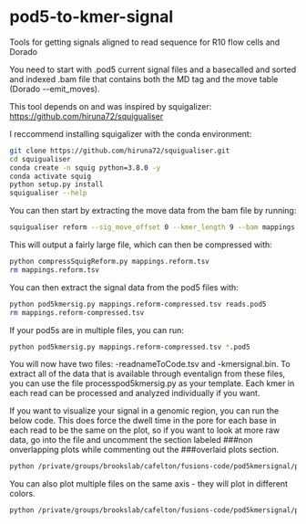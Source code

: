# pod5-to-kmer-signal
Tools for getting signals aligned to read sequence for R10 flow cells and Dorado



You need to start with .pod5 current signal files and a basecalled and sorted and indexed .bam file that contains both the MD tag and the move table (Dorado --emit_moves).

This tool depends on and was inspired by squigalizer: https://github.com/hiruna72/squigualiser

I reccommend installing squigalizer with the conda environment:
```bash
git clone https://github.com/hiruna72/squigualiser.git
cd squigualiser
conda create -n squig python=3.8.0 -y
conda activate squig
python setup.py install
squigualiser --help
```

You can then start by extracting the move data from the bam file by running:
```bash
squigualiser reform --sig_move_offset 0 --kmer_length 9 --bam mappings.bam -o mappings.reform.tsv
```

This will output a fairly large file, which can then be compressed with:
```bash
python compressSquigReform.py mappings.reform.tsv
rm mappings.reform.tsv
```

You can then extract the signal data from the pod5 files with:
```bash
python pod5kmersig.py mappings.reform-compressed.tsv reads.pod5
rm mappings.reform-compressed.tsv
```

If your pod5s are in multiple files, you can run:
```bash
python pod5kmersig.py mappings.reform-compressed.tsv *.pod5
```

You will now have two files: -readnameToCode.tsv and -kmersignal.bin. To extract all of the data that is available through eventalign from these files, you can use the file processpod5kmersig.py as your template. Each kmer in each read can be processed and analyzed individually if you want.

If you want to visualize your signal in a genomic region, you can run the below code. This does force the dwell time in the pore for each base in each read to be the same on the plot, so if you want to look at more raw data, go into the file and uncomment the section labeled ###non onverlapping plots while commenting out the ###overlaid plots section.
```bash
python /private/groups/brookslab/cafelton/fusions-code/pod5kmersignal/plotSignalInRegion.py chr13:52309895-52309915 can_mappings.reform-compressed-readnameToCode.tsv can_mappings.bam can_mappings.reform-compressed-kmersignal.bin 
```

You can also plot multiple files on the same axis - they will plot in different colors.
```bash
python /private/groups/brookslab/cafelton/fusions-code/pod5kmersignal/plotSignalInRegion.py chr13:52309895-52309915 can_mappings.reform-compressed-readnameToCode.tsv can_mappings.bam can_mappings.reform-compressed-kmersignal.bin mod_mappings.reform-compressed-readnameToCode.tsv mod_mappings.bam mod_mappings.reform-compressed-kmersignal.bin
```
